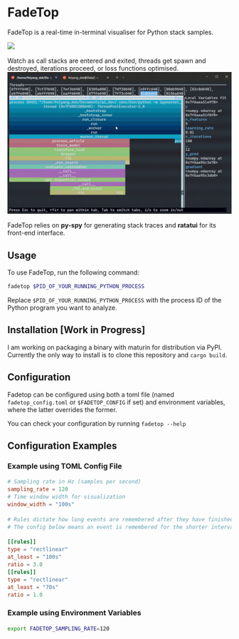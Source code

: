# FadeTop

FadeTop is a real-time in-terminal visualiser for Python stack samples.

![](https://github.com/Feiyang472/fadetop/actions/workflows/build.yml/badge.svg)

Watch as call stacks are entered and exited, threads get spawn and destroyed, iterations proceed, or loss functions optimised.
![Demo](.github/local.gif)

FadeTop relies on **py-spy** for generating stack traces and **ratatui** for its front-end interface.

## Usage
To use FadeTop, run the following command:

```sh
fadetop $PID_OF_YOUR_RUNNING_PYTHON_PROCESS
```

Replace `$PID_OF_YOUR_RUNNING_PYTHON_PROCESS` with the process ID of the Python program you want to analyze.

## Installation [Work in Progress]
I am working on packaging a binary with maturin for distribution via PyPI.
Currently the only way to install is to clone this repository and `cargo build`.

## Configuration
Fadetop can be configured using both a toml file (named `fadetop_config.toml` or `$FADETOP_CONFIG` if set) and environment variables, where the latter overrides the former.

You can check your configuration by running `fadetop --help`

## Configuration Examples

### Example using TOML Config File
```toml
# Sampling rate in Hz (samples per second)
sampling_rate = 120
# Time window width for visualization
window_width = "100s"

# Rules dictate how long events are remembered after they have finished as a function of how long they took to run.
# The config below means an event is remembered for the shorter interval between (100 seconds + three times its duration) and (70s + 1.0 times its duration)

[[rules]]
type = "rectlinear"
at_least = "100s"
ratio = 3.0
[[rules]]
type = "rectlinear"
at_least = "70s"
ratio = 1.0
```

### Example using Environment Variables
```bash
export FADETOP_SAMPLING_RATE=120
```
